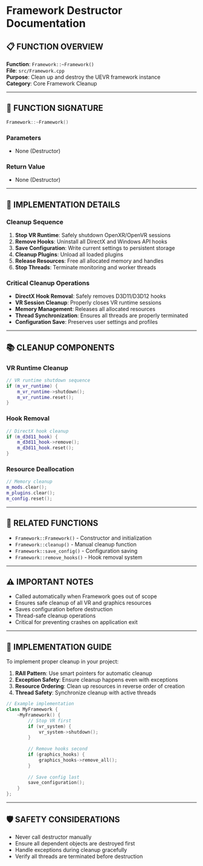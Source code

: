 # Framework Destructor Documentation

## 📋 **FUNCTION OVERVIEW**

**Function**: `Framework::~Framework()`  
**File**: `src/Framework.cpp`  
**Purpose**: Clean up and destroy the UEVR framework instance  
**Category**: Core Framework Cleanup  

---

## 🎯 **FUNCTION SIGNATURE**

```cpp
Framework::~Framework()
```

### **Parameters**
- None (Destructor)

### **Return Value**
- None (Destructor)

---

## 🔧 **IMPLEMENTATION DETAILS**

### **Cleanup Sequence**
1. **Stop VR Runtime**: Safely shutdown OpenXR/OpenVR sessions
2. **Remove Hooks**: Uninstall all DirectX and Windows API hooks
3. **Save Configuration**: Write current settings to persistent storage
4. **Cleanup Plugins**: Unload all loaded plugins
5. **Release Resources**: Free all allocated memory and handles
6. **Stop Threads**: Terminate monitoring and worker threads

### **Critical Cleanup Operations**
- **DirectX Hook Removal**: Safely removes D3D11/D3D12 hooks
- **VR Session Cleanup**: Properly closes VR runtime sessions
- **Memory Management**: Releases all allocated resources
- **Thread Synchronization**: Ensures all threads are properly terminated
- **Configuration Save**: Preserves user settings and profiles

---

## 📚 **CLEANUP COMPONENTS**

### **VR Runtime Cleanup**
```cpp
// VR runtime shutdown sequence
if (m_vr_runtime) {
    m_vr_runtime->shutdown();
    m_vr_runtime.reset();
}
```

### **Hook Removal**
```cpp
// DirectX hook cleanup
if (m_d3d11_hook) {
    m_d3d11_hook->remove();
    m_d3d11_hook.reset();
}
```

### **Resource Deallocation**
```cpp
// Memory cleanup
m_mods.clear();
m_plugins.clear();
m_config.reset();
```

---

## 🔗 **RELATED FUNCTIONS**
- `Framework::Framework()` - Constructor and initialization
- `Framework::cleanup()` - Manual cleanup function
- `Framework::save_config()` - Configuration saving
- `Framework::remove_hooks()` - Hook removal system

---

## ⚠️ **IMPORTANT NOTES**
- Called automatically when Framework goes out of scope
- Ensures safe cleanup of all VR and graphics resources
- Saves configuration before destruction
- Thread-safe cleanup operations
- Critical for preventing crashes on application exit

---

## 🚀 **IMPLEMENTATION GUIDE**

To implement proper cleanup in your project:

1. **RAII Pattern**: Use smart pointers for automatic cleanup
2. **Exception Safety**: Ensure cleanup happens even with exceptions
3. **Resource Ordering**: Clean up resources in reverse order of creation
4. **Thread Safety**: Synchronize cleanup with active threads

```cpp
// Example implementation
class MyFramework {
    ~MyFramework() {
        // Stop VR first
        if (vr_system) {
            vr_system->shutdown();
        }
        
        // Remove hooks second
        if (graphics_hooks) {
            graphics_hooks->remove_all();
        }
        
        // Save config last
        save_configuration();
    }
};
```

---

## 🛡️ **SAFETY CONSIDERATIONS**
- Never call destructor manually
- Ensure all dependent objects are destroyed first
- Handle exceptions during cleanup gracefully
- Verify all threads are terminated before destruction
